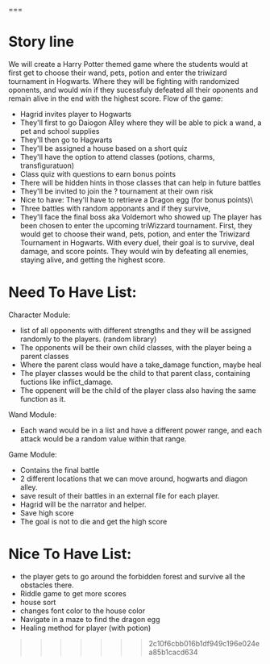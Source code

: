 
===
# Story line
We will create a Harry Potter themed game where the students would at first get to choose their wand, pets, potion and enter the triwizard tournament in Hogwarts. Where they will be fighting with randomized oponents, and would win if they sucessfuly defeated all their oponents and remain alive in the end with the highest score.
Flow of the game:
- Hagrid invites player to Hogwarts
- They'll first to go Daiogon Alley where they will be able to pick a wand, a pet and school supplies
- They'll then go to Hagwarts
- They'll be assigned a house based on a short quiz
- They'll have the option to attend classes (potions, charms, transfiguratuon)
- Class quiz with questions to earn bonus points
- There will be hidden hints in those classes that can help in future battles
- They'll be invited to join the ? tournament at their own risk
- Nice to have: They'll have to retrieve a Dragon egg (for bonus points)\
- Three battles with random apponants and if they survive,
- They'll face the final boss aka Voldemort who showed up
The player has been chosen to enter the upcoming triWizzard tournament.  First, they would get to choose their wand, pets, potion, and enter the Triwizard Tournament in Hogwarts. With every duel, their goal is to survive, deal damage, and score points. They would win by defeating all enemies, staying alive, and getting the highest score.

# Need To Have List:
Character Module:
- list of all opponents with different strengths and they will be assigned randomly to the players. (random library)
- The opponents will be their own child classes, with the player being a parent classes
- Where the parent class would have a take_damage function, maybe heal
- The player classes would be the child to that parent class, containing fuctions like inflict_damage.
- The oppenent will be the child of the player class also having the same function as it. 

Wand Module:
- Each wand would be in a list and have a different power range, and each attack would be a random value within that range.

Game Module:
- Contains the final battle
- 2 different locations that we can move around, hogwarts and diagon alley.
- save result of their battles in an external file for each player. 
- Hagrid will be the narrator and helper. 
- Save high score
- The goal is not to die and get the high score

# Nice To Have List:  
- the player gets to go around the forbidden forest and survive all the obstacles there.
- Riddle game to get more scores
- house sort
- changes font color to the house color
- Navigate in a maze to find the dragon egg
- Healing method for player (with potion)


>>>>>>> 2c10f6cbb016b1df949c196e024ea85b1cacd634

